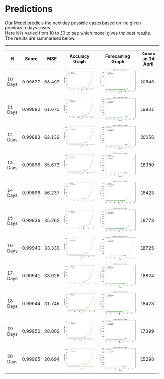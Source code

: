 # Predictions

Our Model predicts the next day possible cases based on the given previous n days cases.  
Here N is varied from 10 to 20 to see which model gives the best results.  
The results are summarised below.  

<hr>

| N       | Score 			 | MSE 				| Accuracy Graph | Forecasting Graph | Cases on 14 April |
|---------|------------------|------------------|----------------|-------------------|-------------------|
| 10 Days |0.99877|63.407 |<img src="https://raw.githubusercontent.com/rani700/corona/master/screenshots/regression/accuracy/10.png" >                |<img src="https://raw.githubusercontent.com/rani700/corona/master/screenshots/regression/forecasting/10.png" >                   |20545				 |
| 11 Days |0.99882|61.675|<img src="https://raw.githubusercontent.com/rani700/corona/master/screenshots/regression/accuracy/11.png" >                |<img src="https://raw.githubusercontent.com/rani700/corona/master/screenshots/regression/forecasting/11.png" >                   |19801				 |
| 12 Days |0.99883|62.132|<img src="https://raw.githubusercontent.com/rani700/corona/master/screenshots/regression/accuracy/12.png" >                |<img src="https://raw.githubusercontent.com/rani700/corona/master/screenshots/regression/forecasting/12.png" >                   |20056				 |
| 13 Days |0.99896|55.673 |<img src="https://raw.githubusercontent.com/rani700/corona/master/screenshots/regression/accuracy/13.png" >                |<img src="https://raw.githubusercontent.com/rani700/corona/master/screenshots/regression/forecasting/13.png" >                   |18380				 |
| 14 Days |0.99896|56.237|<img src="https://raw.githubusercontent.com/rani700/corona/master/screenshots/regression/accuracy/14.png" >                |<img src="https://raw.githubusercontent.com/rani700/corona/master/screenshots/regression/forecasting/14.png" >                   |18423				 |
| 15 Days |0.99936|35.262 |<img src="https://raw.githubusercontent.com/rani700/corona/master/screenshots/regression/accuracy/15.png" >                |<img src="https://raw.githubusercontent.com/rani700/corona/master/screenshots/regression/forecasting/15.png" >                   |18778				 |
| 16 Days |0.99940|33.339 |<img src="https://raw.githubusercontent.com/rani700/corona/master/screenshots/regression/accuracy/16.png" >                |<img src="https://raw.githubusercontent.com/rani700/corona/master/screenshots/regression/forecasting/16.png" >                   |18725				 |
| 17 Days |0.99941|33.026 |<img src="https://raw.githubusercontent.com/rani700/corona/master/screenshots/regression/accuracy/17.png" >                |<img src="https://raw.githubusercontent.com/rani700/corona/master/screenshots/regression/forecasting/17.png" >                   |18824				 |
| 18 Days |0.99944|31.746|<img src="https://raw.githubusercontent.com/rani700/corona/master/screenshots/regression/accuracy/18.png" >                |<img src="https://raw.githubusercontent.com/rani700/corona/master/screenshots/regression/forecasting/18.png" >                   |18428				 |
| 19 Days |0.99950|28.802 |<img src="https://raw.githubusercontent.com/rani700/corona/master/screenshots/regression/accuracy/19.png" >                |<img src="https://raw.githubusercontent.com/rani700/corona/master/screenshots/regression/forecasting/19.png" >                   |17399				 |
| 20 Days |0.99965|20.694 |<img src="https://raw.githubusercontent.com/rani700/corona/master/screenshots/regression/accuracy/20.png" >                |<img src="https://raw.githubusercontent.com/rani700/corona/master/screenshots/regression/forecasting/20.png" >                   |15298				 |
